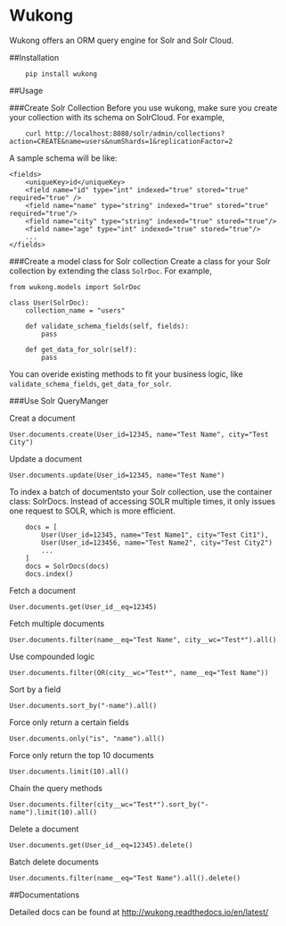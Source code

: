 # Wukong

Wukong offers an ORM query engine for Solr and Solr Cloud.

##Installation
```
	pip install wukong
```

##Usage


###Create Solr Collection
Before you use wukong, make sure you create your collection with its schema on SolrCloud. For example,
```
	curl http://localhost:8080/solr/admin/collections?action=CREATE&name=users&numShards=1&replicationFactor=2
```

A sample schema will be like:
```
<fields>
	<uniqueKey>id</uniqueKey>
  	<field name="id" type="int" indexed="true" stored="true" required="true" />
	<field name="name" type="string" indexed="true" stored="true" required="true"/>
	<field name="city" type="string" indexed="true" stored="true"/>
	<field name="age" type="int" indexed="true" stored="true"/>
	...
</fields>
```

###Create a model class for Solr collection
Create a class for your Solr collection by extending the class `SolrDoc`. For example,

```
from wukong.models import SolrDoc

class User(SolrDoc):
    collection_name = "users"

    def validate_schema_fields(self, fields):
    	pass

    def get_data_for_solr(self):
    	pass

```
You can overide existing methods to fit your business logic, like `validate_schema_fields`, `get_data_for_solr`.


###Use Solr QueryManger

Creat a document
```
User.documents.create(User_id=12345, name="Test Name", city="Test City")
```

Update a document
```
User.documents.update(User_id=12345, name="Test Name")
```

To index a batch of documentsto your Solr collection, use the container class: SolrDocs. Instead of accessing SOLR
multiple times, it only issues one request to SOLR, which is more efficient.

```
	docs = [
		User(User_id=12345, name="Test Name1", city="Test Cit1"),
		User(User_id=123456, name="Test Name2", city="Test City2")
		...
	]
	docs = SolrDocs(docs)
	docs.index()
```

Fetch a document
```
User.documents.get(User_id__eq=12345)
```

Fetch multiple documents
```
User.documents.filter(name__eq="Test Name", city__wc="Test*").all()
```

Use compounded logic
```
User.documents.filter(OR(city__wc="Test*", name__eq="Test Name"))
```

Sort by a field
```
User.documents.sort_by("-name").all()
```

Force only return a certain fields
```
User.documents.only("is", "name").all()
```

Force only return the top 10 documents
```
User.documents.limit(10).all()
```

Chain the query methods
```
User.documents.filter(city__wc="Test*").sort_by("-name").limit(10).all()
```

Delete a document
```
User.documents.get(User_id__eq=12345).delete()
```

Batch delete documents
```
User.documents.filter(name__eq="Test Name").all().delete()
```

##Documentations

Detailed docs can be found at http://wukong.readthedocs.io/en/latest/

